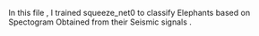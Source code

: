 In this file , I trained squeeze_net0 to classify Elephants based on Spectogram Obtained from their Seismic signals . 
